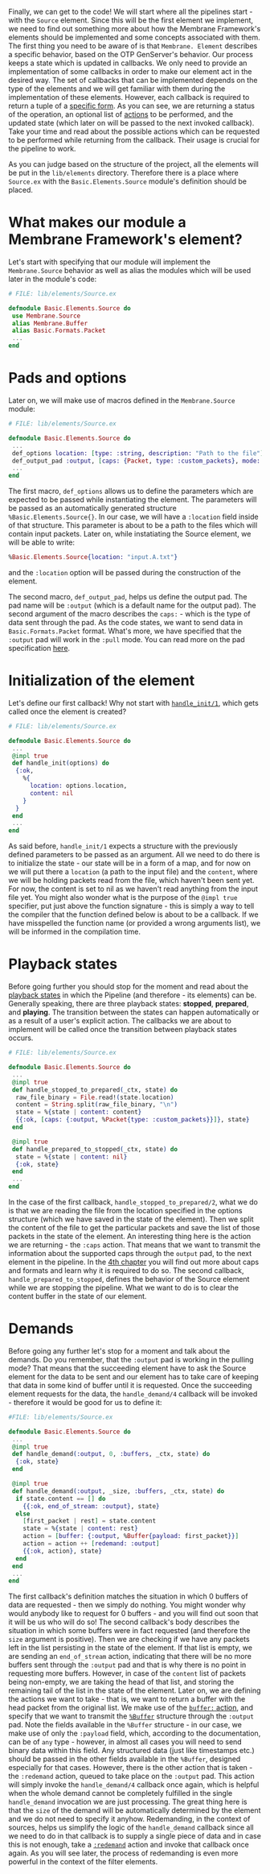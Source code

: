Finally, we can get to the code! 
We will start where all the pipelines start - with the `Source` element. 
Since this will be the first element we implement, we need to find out something more about how the Membrane Framework's elements should be implemented and some concepts associated with them.
The first thing you need to be aware of is that `Membrane. Element` describes a specific behavior, based on the OTP GenServer's behavior.
Our process keeps a state which is updated in callbacks. 
We only need to provide an implementation of some callbacks in order to make our element act in the desired way. 
The set of callbacks that can be implemented depends on the type of the elements and we will get familiar with them during the implementation of these elements.
However, each callback is required to return a tuple of a [specific form](https://hexdocs.pm/membrane_core/Membrane.Pipeline.html#t:callback_return_t/0).
As you can see, we are returning a status of the operation, an optional list of [actions](https://hexdocs.pm/membrane_core/Membrane.Pipeline.Action.html#t:t/0) to be performed, and 
the updated state (which later on will be passed to the next invoked callback).
Take your time and read about the possible actions which can be requested to be performed while returning from the callback. Their usage is crucial for the pipeline to work.

As you can judge based on the structure of the project, all the elements will be put in the `lib/elements` directory. Therefore there is a place where `Source.ex` with the `Basic.Elements.Source` module's definition should be placed.
# What makes our module a Membrane Framework's element?
Let's start with specifying that our module will implement the `Membrane.Source` behavior as well as alias the modules which will be used later in the module's code:
```Elixir
# FILE: lib/elements/Source.ex

defmodule Basic.Elements.Source do
 use Membrane.Source
 alias Membrane.Buffer
 alias Basic.Formats.Packet
 ...
end

```
# Pads and options
Later on, we will make use of macros defined in the `Membrane.Source` module:
```Elixir
# FILE: lib/elements/Source.ex

defmodule Basic.Elements.Source do
 ...
 def_options location: [type: :string, description: "Path to the file"]
 def_output_pad :output, [caps: {Packet, type: :custom_packets}, mode: :pull]
 ...
end

```

The first macro, `def_options` allows us to define the parameters which are expected to be passed while instantiating the element. The parameters will be passed as an automatically generated structure `%Basic.Elements.Source{}`. In our case, we will have a `:location` field inside of that structure. This parameter is about to be a path to the files which will contain input packets.
Later on, while instatiating the Source element, we will be able to write:
```Elixir
%Basic.Elements.Source{location: "input.A.txt"}
```
and the `:location` option will be passed during the construction of the element.

The second macro, `def_output_pad`, helps us define the output pad. The pad name will be `:output` (which is a default name for the output pad). The second argument of the macro describes the `caps:` - which is the type of data sent through the pad. As the code states, we want to send data in `Basic.Formats.Packet` format.
What's more, we have specified that the `:output` pad will work in the `:pull` mode. 
You can read more on the pad specification [here](https://hexdocs.pm/membrane_core/Membrane.Pad.html#t:common_spec_options_t/0).
# Initialization of the element
Let's define our first callback! Why not start with [`handle_init/1`](https://hexdocs.pm/membrane_core/Membrane.Element.Base.html#c:handle_init/1), which gets called once the element is created?
```Elixir
# FILE: lib/elements/Source.ex

defmodule Basic.Elements.Source do
 ...
 @impl true
 def handle_init(options) do
  {:ok,
    %{
      location: options.location,
      content: nil
    }
  }
 end
 ...
end
```

As said before, `handle_init/1` expects a structure with the previously defined parameters to be passed as an argument.
All we need to do there is to initialize the state - our state will be in a form of a map, and for now on we will put there a `location` (a path to the input file) and the `content`, where we will be holding packets read from the file, which haven't been sent yet. For now, the content is set to nil as we haven't read anything from the input file yet.
You might also wonder what is the purpose of the `@impl true` specifier, put just above the function signature - this is simply a way to tell the compiler that the function defined below is about to be a callback. If we have misspelled the function name (or provided a wrong arguments list), we will be informed in the compilation time.
# Playback states
Before going further you should stop for the moment and read about the [playback states](https://hexdocs.pm/membrane_core/Membrane.Element.Action.html#t:playback_change_t/0) in which the Pipeline (and therefore - its elements) can be. Generally speaking, there are three playback states: **stopped**, **prepared**, and **playing**. The transition between the states can happen automatically or as a result of a user's explicit action.
The callbacks we are about to implement will be called once the transition between playback states occurs.

```Elixir
# FILE: lib/elements/Source.ex

defmodule Basic.Elements.Source do
 ...
 @impl true
 def handle_stopped_to_prepared(_ctx, state) do
  raw_file_binary = File.read!(state.location)
  content = String.split(raw_file_binary, "\n")
  state = %{state | content: content}
  {{:ok, [caps: {:output, %Packet{type: :custom_packets}}]}, state}
 end

 @impl true
 def handle_prepared_to_stopped(_ctx, state) do
  state = %{state | content: nil}
  {:ok, state}
 end
 ...
end

```
In the case of the first callback, `handle_stopped_to_prepared/2`, what we do is that we are reading the file from the location specified in the options structure (which we have saved in the state of the element).
Then we split the content of the file to get the particular packets and save the list of those packets in the state of the element.
An interesting thing here is the action we are returning - the `:caps` action. That means that we want to transmit the information about the supported caps through the `output` pad, to the next element in the pipeline. In the [4th chapter](4_Caps.md) you will find out more about caps and formats and learn why it is required to do so.
The second callback, `handle_prepared_to_stopped`, defines the behavior of the Source element while we are stopping the pipeline. What we want to do is to clear the content buffer in the state of our element.
# Demands
Before going any further let's stop for a moment and talk about the demands. Do you remember, that the `:output` pad is working in the pulling mode? That means that the succeeding element have to ask the Source element for the data to be sent and our element has to take care of keeping that data in some kind of buffer until it is requested. 
Once the succeeding element requests for the data, the `handle_demand/4` callback will be invoked - therefore it would be good for us to define it:
```Elixir
#FILE: lib/elements/Source.ex

defmodule Basic.Elements.Source do
 ...
 @impl true
 def handle_demand(:output, 0, :buffers, _ctx, state) do
  {:ok, state}
 end

 @impl true
 def handle_demand(:output, _size, :buffers, _ctx, state) do
  if state.content == [] do
    {{:ok, end_of_stream: :output}, state}
  else
    [first_packet | rest] = state.content
    state = %{state | content: rest}
    action = [buffer: {:output, %Buffer{payload: first_packet}}]
    action = action ++ [redemand: :output]
    {{:ok, action}, state}
  end
 end
 ...
end

```

The first callback's definition matches the situation in which 0 buffers of data are requested - then we simply do nothing. You might wonder why would anybody like to request for 0 buffers - and you will find out soon that it will be us who will do so!
The second callback's body describes the situation in which some buffers were in fact requested (and therefore the `size` argument is positive). Then we are checking if we have any packets left in the list persisting in the state of the element. If that list is empty, we are sending an `end_of_stream` action, indicating that there will be no more buffers sent through the `:output` pad and that is why there is no point in requesting more buffers.
However, in case of the `content` list of packets being non-empty, we are taking the head of that list, and storing the remaining tail of the list in the state of the element. Later on, we are defining the actions we want to take - that is, we want to return a buffer with the head packet from the original list. We make use of the [`buffer:` action](https://hexdocs.pm/membrane_core/Membrane.Element.Action.html#t:buffer_t/0), and specify that we want to transmit the [`%Buffer`](https://hexdocs.pm/membrane_core/Membrane.Buffer.html#t:t/0) structure through the `:output` pad. Note the fields available in the `%Buffer` structure - in our case, we make use of only the `:payload` field, which, according to the documentation, can be of `any` type - however, in almost all cases you will need to send binary data within this field. Any structured data (just like timestamps etc.) should be passed in the other fields available in the `%Buffer`, designed especially for that cases.
However, there is the other action that is taken - the `:redemand` action, queued to take place on the `:output` pad. This action will simply invoke the `handle_demand/4` callback once again, which is helpful when the whole demand cannot be completely fulfilled in the single `handle_demand` invocation we are just processing. The great thing here is that the `size` of the demand will be automatically determined by the element and we do not need to specify it anyhow. Redemanding, in the context of sources, helps us simplify the logic of the `handle_demand` callback since all we need to do in that callback is to supply a single piece of data and in case this is not enough, take a [`:redemand`](https://hexdocs.pm/membrane_core/Membrane.Element.Action.html#t:redemand_t/0) action and invoke that callback once again. As you will see later, the process of redemanding is even more powerful in the context of the filter elements.